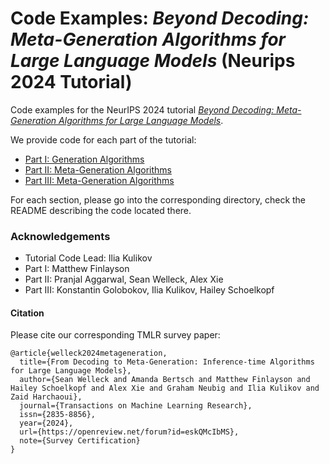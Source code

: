 # Code Examples: *Beyond Decoding: Meta-Generation Algorithms for Large Language Models* (Neurips 2024 Tutorial)

Code examples for the NeurIPS 2024 tutorial [*Beyond Decoding: Meta-Generation Algorithms for Large Language Models*](https://cmu-l3.github.io/neurips2024-inference-tutorial). 

We provide code for each part of the tutorial:

- [Part I: Generation Algorithms](https://github.com/cmu-l3/neurips2024-inference-tutorial-code/tree/main/section1_token_level_generation)
- [Part II: Meta-Generation Algorithms](https://github.com/cmu-l3/neurips2024-inference-tutorial-code/tree/main/section2_metageneration)
- [Part III: Meta-Generation Algorithms](https://github.com/cmu-l3/neurips2024-inference-tutorial-code/tree/main/section2_metageneration)


For each section, please go into the corresponding directory, check the README describing the code located there.


### Acknowledgements
- Tutorial Code Lead: Ilia Kulikov
- Part I: Matthew Finlayson
- Part II: Pranjal Aggarwal, Sean Welleck, Alex Xie
- Part III: Konstantin Golobokov, Ilia Kulikov, Hailey Schoelkopf

#### Citation
Please cite our corresponding TMLR survey paper:
```
@article{welleck2024metageneration,
  title={From Decoding to Meta-Generation: Inference-time Algorithms for Large Language Models},
  author={Sean Welleck and Amanda Bertsch and Matthew Finlayson and Hailey Schoelkopf and Alex Xie and Graham Neubig and Ilia Kulikov and Zaid Harchaoui},
  journal={Transactions on Machine Learning Research},
  issn={2835-8856},
  year={2024},
  url={https://openreview.net/forum?id=eskQMcIbMS},
  note={Survey Certification}
}
```

